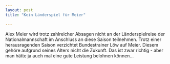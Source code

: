 ```yaml
---
layout: post
title: "Kein Länderspiel für Meier"

---
```


Alex Meier wird trotz zahlreicher Absagen nicht an der Länderspielreise der Nationalmannschaft im Anschluss an diese Saison teilnehmen. Trotz einer herausragenden Saison verzichtet Bundestrainer Löw auf Meier. Diesem gehöre aufgrund seines Alters nicht die Zukunft. Das ist zwar richtig - aber man hätte ja auch mal eine gute Leistung belohnen können...


